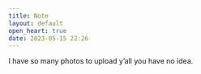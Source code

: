 ```yaml
---
title: Note
layout: default
open_heart: true
date: 2023-05-15 22:26
---
```


I have so many photos to upload y’all you have no idea.
